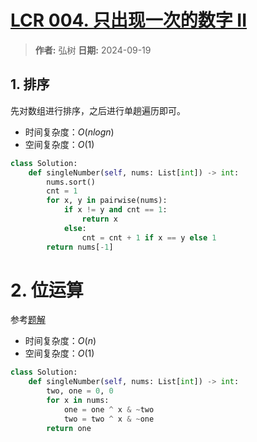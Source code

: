 # [LCR 004. 只出现一次的数字 II](https://leetcode.cn/problems/WGki4K/description/?envType=study-plan-v2&envId=coding-interviews-special)

> **作者:** 弘树
> **日期:** 2024-09-19

## 1. 排序

先对数组进行排序，之后进行单趟遍历即可。

- 时间复杂度：$O(nlogn)$
- 空间复杂度：$O(1)$

```python
class Solution:
    def singleNumber(self, nums: List[int]) -> int:
        nums.sort()
        cnt = 1
        for x, y in pairwise(nums):
            if x != y and cnt == 1:
                return x
            else:
                cnt = cnt + 1 if x == y else 1
        return nums[-1]

```

# 2. 位运算

参考[题解](https://leetcode.cn/problems/WGki4K/solutions/976992/jian-zhi-offer-ii-004-zhi-chu-xian-yi-ci-l3ud)

- 时间复杂度：$O(n)$
- 空间复杂度：$O(1)$

```python
class Solution:
    def singleNumber(self, nums: List[int]) -> int:
        two, one = 0, 0
        for x in nums:
            one = one ^ x & ~two
            two = two ^ x & ~one
        return one
```